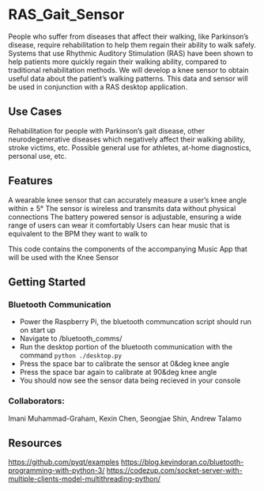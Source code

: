 # RAS_Gait_Sensor

People who suffer from diseases that affect their walking, like Parkinson’s disease, require rehabilitation to help them regain their ability to walk safely. Systems that use Rhythmic Auditory Stimulation (RAS) have been shown to help patients more quickly regain their walking ability, compared to traditional rehabilitation methods. We will develop a knee sensor to obtain useful data about the patient’s walking patterns. This data and sensor will be used in conjunction with a RAS desktop application.

## Use Cases
Rehabilitation for people with Parkinson’s gait disease, other neurodegenerative diseases which negatively affect their walking ability, stroke victims, etc. 
Possible general use for athletes, at-home diagnostics, personal use, etc.

## Features
A wearable knee sensor that can accurately measure a user’s knee angle within ± 5°
The sensor is wireless and transmits data without physical connections
The battery powered sensor is adjustable, ensuring a wide range of users can wear it comfortably
Users can hear music that is equivalent to the BPM they want to walk to

This code contains the components of the accompanying Music App that will be used with the Knee Sensor

## Getting Started

### Bluetooth Communication
- Power the Raspberry Pi, the bluetooth communcation script should run on start up
- Navigate to /bluetooth_comms/
- Run the desktop portion of the bluetooth communication with the command ``` python ./desktop.py ```
- Press the space bar to calibrate the sensor at 0&deg knee angle
- Press the space bar again to calibrate at 90&deg knee angle
- You should now see the sensor data being recieved in your console

### Collaborators:
Imani Muhammad-Graham, Kexin Chen, Seongjae Shin, Andrew Talamo

## Resources
https://github.com/pyqt/examples
https://blog.kevindoran.co/bluetooth-programming-with-python-3/
https://codezup.com/socket-server-with-multiple-clients-model-multithreading-python/
